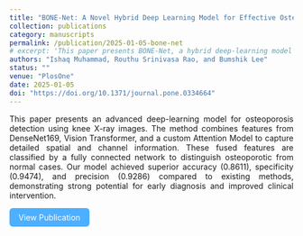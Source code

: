 ```yaml
---
title: "BONE-Net: A Novel Hybrid Deep Learning Model for Effective Osteoporosis Detection"
collection: publications
category: manuscripts
permalink: /publication/2025-01-05-bone-net
# excerpt: 'This paper presents BONE-Net, a hybrid deep-learning model combining DenseNet169, Vision Transformer, and Attention Module for osteoporosis detection.'
authors: "Ishaq Muhammad, Routhu Srinivasa Rao, and Bumshik Lee"
status: ""
venue: "PlosOne"
date: 2025-01-05
doi: "https://doi.org/10.1371/journal.pone.0334664"
---
```


<p style="text-align: justify;">
This paper presents an advanced deep-learning model for osteoporosis detection using knee X-ray images. The method combines features from DenseNet169, Vision Transformer, and a custom Attention Model to capture detailed spatial and channel information. These fused features are classified by a fully connected network to distinguish osteoporotic from normal cases. Our model achieved superior accuracy (0.8611), specificity (0.9474), and precision (0.9286) compared to existing methods, demonstrating strong potential for early diagnosis and improved clinical intervention.
 </p>
<a href="https://doi.org/10.1371/journal.pone.0334664"
   target="_blank"
   rel="noopener noreferrer"
   style="background-color:#4dafff; color:white; padding:8px 16px; border-radius:6px; text-decoration:none; display:inline-block;">
   View Publication
</a>